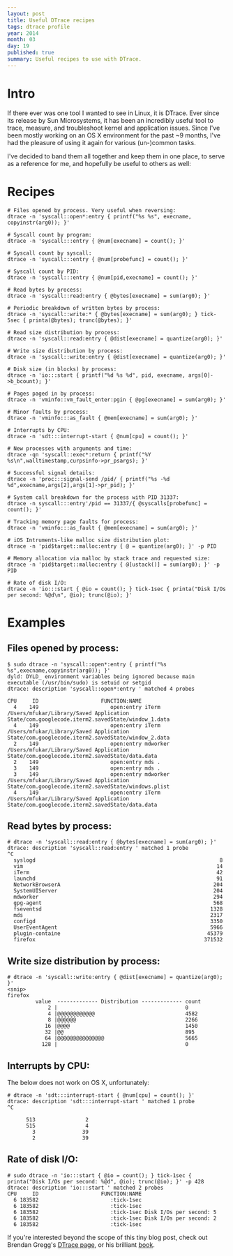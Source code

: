 ```yaml
---
layout: post
title: Useful DTrace recipes
tags: dtrace profile
year: 2014
month: 03
day: 19
published: true
summary: Useful recipes to use with DTrace.
---
```


# Intro
If there ever was one tool I wanted to see in Linux, it is DTrace. Ever since its release
by Sun Microsystems, it has been an incredibly useful tool to trace, measure, and
troubleshoot kernel and application issues. Since I've been mostly working on an OS X
environment for the past ~9 months, I've had the pleasure of using it again for various
(un-)common tasks.

I've decided to band them all together and keep them in one place, to serve as a reference
for me, and hopefully be useful to others as well:

# Recipes

    # Files opened by process. Very useful when reversing:
    dtrace -n 'syscall::open*:entry { printf("%s %s", execname, copyinstr(arg0)); }'

    # Syscall count by program:
    dtrace -n 'syscall:::entry { @num[execname] = count(); }'

    # Syscall count by syscall:
    dtrace -n 'syscall:::entry { @num[probefunc] = count(); }'

    # Syscall count by PID:
    dtrace -n 'syscall:::entry { @num[pid,execname] = count(); }'

    # Read bytes by process:
    dtrace -n 'syscall::read:entry { @bytes[execname] = sum(arg0); }'

    # Periodic breakdown of written bytes by process:
    dtrace -n 'syscall::write:* { @bytes[execname] = sum(arg0); } tick-5sec { printa(@bytes); trunc(@bytes); }'

    # Read size distribution by process:
    dtrace -n 'syscall::read:entry { @dist[execname] = quantize(arg0); }'

    # Write size distribution by process:
    dtrace -n 'syscall::write:entry { @dist[execname] = quantize(arg0); }'

    # Disk size (in blocks) by process:
    dtrace -n 'io:::start { printf("%d %s %d", pid, execname, args[0]->b_bcount); }'

    # Pages paged in by process:
    dtrace -n 'vminfo::vm_fault_enter:pgin { @pg[execname] = sum(arg0); }'

    # Minor faults by process:
    dtrace -n 'vminfo:::as_fault { @mem[execname] = sum(arg0); }'

    # Interrupts by CPU:
    dtrace -n 'sdt:::interrupt-start { @num[cpu] = count(); }'

    # New processes with arguments and time:
    dtrace -qn 'syscall::exec*:return { printf("%Y %s\n",walltimestamp,curpsinfo->pr_psargs); }'

    # Successful signal details:
    dtrace -n 'proc:::signal-send /pid/ { printf("%s -%d %d",execname,args[2],args[1]->pr_pid); }'

    # System call breakdown for the process with PID 31337:
    dtrace -n syscall:::entry'/pid == 31337/{ @syscalls[probefunc] = count(); }'

    # Tracking memory page faults for process:
    dtrace -n 'vminfo:::as_fault { @mem[execname] = sum(arg0); }'

    # iOS Intruments-like malloc size distribution plot:
    dtrace -n 'pid$target::malloc:entry { @ = quantize(arg0); }' -p PID

    # Memory allocation via malloc by stack trace and requested size:
    dtrace -n 'pid$target::malloc:entry { @[ustack()] = sum(arg0); }' -p PID

    # Rate of disk I/O:
    dtrace -n 'io:::start { @io = count(); } tick-1sec { printa("Disk I/Os per second: %@d\n", @io); trunc(@io); }'


# Examples

## Files opened by process:

    $ sudo dtrace -n 'syscall::open*:entry { printf("%s %s",execname,copyinstr(arg0)); }'
    dyld: DYLD_ environment variables being ignored because main executable (/usr/bin/sudo) is setuid or setgid
    dtrace: description 'syscall::open*:entry ' matched 4 probes

    CPU     ID                    FUNCTION:NAME
      4    149                       open:entry iTerm /Users/mfukar/Library/Saved Application State/com.googlecode.iterm2.savedState/window_1.data
      4    149                       open:entry iTerm /Users/mfukar/Library/Saved Application State/com.googlecode.iterm2.savedState/window_2.data
      2    149                       open:entry mdworker /Users/mfukar/Library/Saved Application State/com.googlecode.iterm2.savedState/data.data
      2    149                       open:entry mds .
      3    149                       open:entry mds .
      3    149                       open:entry mdworker /Users/mfukar/Library/Saved Application State/com.googlecode.iterm2.savedState/windows.plist
      4    149                       open:entry iTerm /Users/mfukar/Library/Saved Application State/com.googlecode.iterm2.savedState/data.data

## Read bytes by process:

    # dtrace -n 'syscall::read:entry { @bytes[execname] = sum(arg0); }'
    dtrace: description 'syscall::read:entry ' matched 1 probe
    ^C
      syslogd                                                           8
      vim                                                              14
      iTerm                                                            42
      launchd                                                          91
      NetworkBrowserA                                                 204
      SystemUIServer                                                  204
      mdworker                                                        294
      gpg-agent                                                       568
      fseventsd                                                      1328
      mds                                                            2317
      configd                                                        3350
      UserEventAgent                                                 5966
      plugin-containe                                               45379
      firefox                                                      371532

## Write size distribution by process:

    # dtrace -n 'syscall::write:entry { @dist[execname] = quantize(arg0); }'
    <snip>
    firefox
             value  ------------- Distribution ------------- count
                 2 |                                         0
                 4 |@@@@@@@@@@@@                             4582
                 8 |@@@@@@                                   2266
                16 |@@@@                                     1450
                32 |@@                                       895
                64 |@@@@@@@@@@@@@@@                          5665
               128 |                                         0


## Interrupts by CPU:

The below does not work on OS X, unfortunately:

    # dtrace -n 'sdt:::interrupt-start { @num[cpu] = count(); }'
    dtrace: description 'sdt:::interrupt-start ' matched 1 probe
    ^C

          513                2
          515                4
            3               39
            2               39

## Rate of disk I/O:

    # sudo dtrace -n 'io:::start { @io = count(); } tick-1sec { printa("Disk I/Os per second: %@d", @io); trunc(@io); }' -p 428
    dtrace: description 'io:::start ' matched 2 probes
    CPU     ID                    FUNCTION:NAME
      6 183582                       :tick-1sec
      6 183582                       :tick-1sec
      6 183582                       :tick-1sec Disk I/Os per second: 5
      6 183582                       :tick-1sec Disk I/Os per second: 2
      6 183582                       :tick-1sec


If you're interested beyond the scope of this tiny blog post, check out Brendan Gregg's
[DTrace page](http://www.brendangregg.com/dtrace.html), or his brilliant
[book](http://www.dtracebook.com/index.php/Main_Page).
